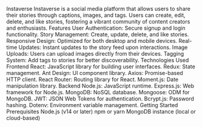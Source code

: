 Instaverse
Instaverse is a social media platform that allows users to share their stories through captions, images, and tags. Users can create, edit, delete, and like stories, fostering a vibrant community of content creators and enthusiasts.
Features
User Authentication: Secure signup and login functionality.
Story Management: Create, update, delete, and like stories.
Responsive Design: Optimized for both desktop and mobile devices.
Real-time Updates: Instant updates to the story feed upon interactions.
Image Uploads: Users can upload images directly from their devices.
Tagging System: Add tags to stories for better discoverability.
Technologies Used
Frontend
React: JavaScript library for building user interfaces.
Redux: State management.
Ant Design: UI component library.
Axios: Promise-based HTTP client.
React Router: Routing library for React.
Moment.js: Date manipulation library.
Backend
Node.js: JavaScript runtime.
Express.js: Web framework for Node.js.
MongoDB: NoSQL database.
Mongoose: ODM for MongoDB.
JWT: JSON Web Tokens for authentication.
Bcrypt.js: Password hashing.
Dotenv: Environment variable management.
Getting Started
Prerequisites
Node.js (v14 or later)
npm or yarn
MongoDB instance (local or cloud-based)
